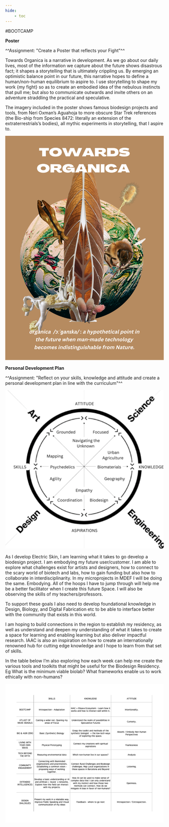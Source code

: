 ```yaml
---
hide:
    - toc
---
```


#BOOTCAMP

**Poster**

^^Assignment: "Create a Poster that reflects your Fight"^^


Towards Organica is a narrative in development. As we go about our daily lives, most of the information we capture about the future shows disastrous fact; it shapes a storytelling that is ultimately crippling us. By emerging an optimistic balance point in our future, this narrative hopes to define a human/non-human equilibrium to aspire to. I use storytelling to shape my work {my fight} so as to create an embodied idea of the nebulous instincts that pull me; but also to communicate outwards and invite others on an adventure straddling the practical and speculative.

The imagery included in the poster shows famous biodesign projects and tools, from Neri Oxman’s Aguahoja to more obscure Star Trek references (the Bio-ship from Species 8472: literally an extension of the extraterrestrials’s bodies), all mythic experiments in storytelling, that I aspire to.

![](../images/01-Bootcamp/TOWARDSORGANICAPOSTERA3.png)





**Personal Development Plan**

^^Assignment: "Reflect on your skills, knowledge and attitude and create a personal development plan in line with the curriculum"^^



![](../images/01-Bootcamp/krebbs.png)




As I develop Electric Skin, I am learning what it takes to go develop a biodesign project. I am embodying my future user/customer. I am able to explore what challenges exist for artists and designers, how to connect to the scary world of biotech and labs, how to gain funding but also how to collaborate in interdisciplinarity. In my microprojects in MDEF I will be doing the same. Embodying. All of the hoops I have to jump through will help me be a better facilitator when I create this future Space. I will also be observing the skills of my teachers/professors.

To support these goals I also need to develop foundational knowledge in Design, Biology, and Digital Fabrication etc to be able to interface better with the community that exists in this world.

I am hoping to build connections in the region to establish my residency, as well as understand and deepen my understanding of what it takes to create a space for learning and enabling learning but also deliver impactful research. IAAC is also an inspiration on how to create an internationally renowned hub for cutting edge knowledge and I hope to learn from that set of skills.

In the table  below I’m also exploring how each week can help me create the various tools and toolkits that might be useful for the Biodesign Residency. Eg What is the minimum viable biolab? What frameworks enable us to work ethically with non-humans?




![](../images/01-Bootcamp/pdp1.png)
